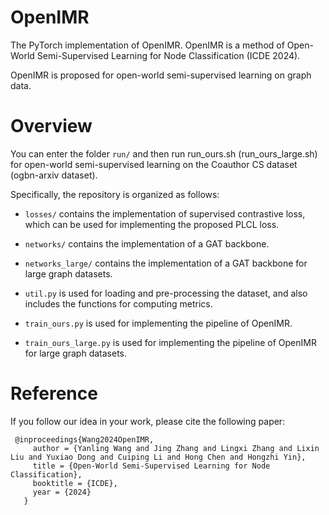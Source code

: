 # OpenIMR
The PyTorch implementation of OpenIMR. OpenIMR is a method of Open-World Semi-Supervised Learning for Node Classification (ICDE 2024). 

OpenIMR is proposed for open-world semi-supervised learning on graph data.

# Overview
You can enter the folder `run/` and then run run_ours.sh (run_ours_large.sh) for open-world semi-supervised learning on the Coauthor CS dataset (ogbn-arxiv dataset).

Specifically, the repository is organized as follows:

* `losses/` contains the implementation of supervised contrastive loss, which can be used for implementing the proposed PLCL loss.

* `networks/` contains the implementation of a GAT backbone.

* `networks_large/` contains the implementation of a GAT backbone for large graph datasets.
 
* `util.py` is used for loading and pre-processing the dataset, and also includes the functions for computing metrics.

* `train_ours.py` is used for implementing the pipeline of OpenIMR.

* `train_ours_large.py` is used for implementing the pipeline of OpenIMR for large graph datasets.

# Reference
If you follow our idea in your work, please cite the following paper:
```
 @inproceedings{Wang2024OpenIMR,
     author = {Yanling Wang and Jing Zhang and Lingxi Zhang and Lixin Liu and Yuxiao Dong and Cuiping Li and Hong Chen and Hongzhi Yin},
     title = {Open-World Semi-Supervised Learning for Node Classification},
     booktitle = {ICDE},
     year = {2024}
   }
```
